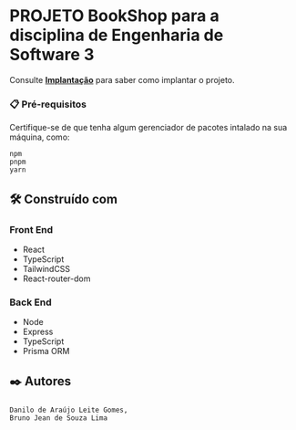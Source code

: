 # PROJETO BookShop para a disciplina de Engenharia de Software 3

Consulte **[Implantação](#-implanta%C3%A7%C3%A3o)** para saber como implantar o projeto.

### 📋 Pré-requisitos

Certifique-se de que tenha algum gerenciador de pacotes intalado na sua máquina, como:

```
npm
pnpm
yarn
```

## 🛠️ Construído com

### Front End

- React
- TypeScript
- TailwindCSS
- React-router-dom

### Back End

- Node
- Express
- TypeScript
- Prisma ORM

## ✒️ Autores

###

```
Danilo de Araújo Leite Gomes,
Bruno Jean de Souza Lima
```
